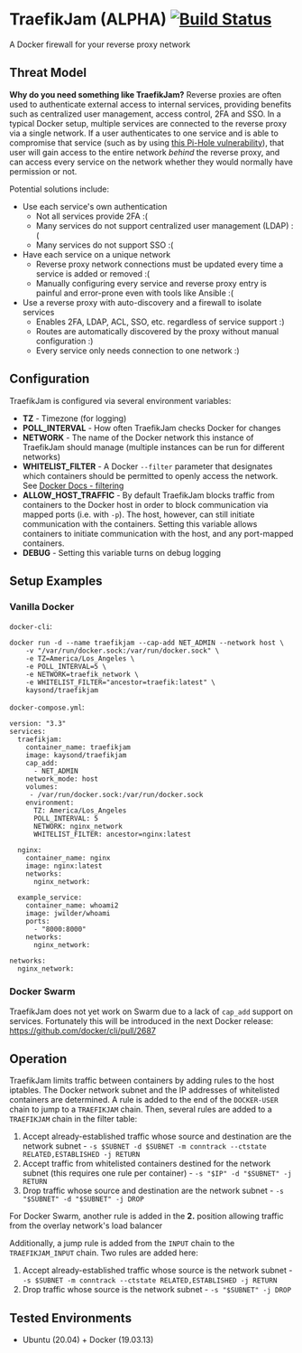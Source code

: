 # TraefikJam (ALPHA) [![Build Status](https://travis-ci.com/kaysond/traefikjam.svg?branch=master)](https://travis-ci.com/kaysond/traefikjam)
A Docker firewall for your reverse proxy network

## Threat Model
**Why do you need something like TraefikJam?** Reverse proxies are often used to authenticate external access to internal services, providing benefits such as centralized user management, access control, 2FA and SSO. In a typical Docker setup, multiple services are connected to the reverse proxy via a single network. If a user authenticates to one service and is able to compromise that service (such as by using [this Pi-Hole vulnerability](http://https://natedotred.wordpress.com/2020/03/28/cve-2020-8816-pi-hole-remote-code-execution/ "this Pi-Hole vulnerability")), that user will gain access to the entire network *behind* the reverse proxy, and can access every service on the network whether they would normally have permission or not.

Potential solutions include:
* Use each service's own authentication
  * Not all services provide 2FA :(
  * Many services do not support centralized user management (LDAP)  :(
  * Many services do not support SSO  :(
* Have each service on a unique network
  * Reverse proxy network connections must be updated every time a service is added or removed :(
  * Manually configuring every service and reverse proxy entry is painful and error-prone even with tools like Ansible :(
* Use a reverse proxy with auto-discovery and a firewall to isolate services
  * Enables 2FA, LDAP, ACL, SSO, etc. regardless of service support :)
  * Routes are automatically discovered by the proxy without manual configuration :)
  * Every service only needs connection to one network :)

## Configuration
TraefikJam is configured via several environment variables:
* **TZ** - Timezone (for logging)
* **POLL_INTERVAL** - How often TraefikJam checks Docker for changes
* **NETWORK** - The name of the Docker network this instance of TraefikJam should manage (multiple instances can be run for different networks)
* **WHITELIST_FILTER** - A Docker `--filter` parameter that designates which containers should be permitted to openly access the network. See [Docker Docs - filtering](https://docs.docker.com/engine/reference/commandline/ps/#filtering)
* **ALLOW_HOST_TRAFFIC** - By default TraefikJam blocks traffic from containers to the Docker host in order to block communication via mapped ports (i.e. with `-p`). The host, however, can still initiate communication with the containers. Setting this variable allows containers to initiate communication with the host, and any port-mapped containers.
* **DEBUG** - Setting this variable turns on debug logging

## Setup Examples

### Vanilla Docker
`docker-cli`:
```
docker run -d --name traefikjam --cap-add NET_ADMIN --network host \
	-v "/var/run/docker.sock:/var/run/docker.sock" \
	-e TZ=America/Los_Angeles \
	-e POLL_INTERVAL=5 \
	-e NETWORK=traefik_network \
	-e WHITELIST_FILTER="ancestor=traefik:latest" \
	kaysond/traefikjam
```

`docker-compose.yml`:
```
version: "3.3"
services:
  traefikjam:
    container_name: traefikjam
    image: kaysond/traefikjam
	cap_add:
      - NET_ADMIN
    network_mode: host
    volumes:
     - /var/run/docker.sock:/var/run/docker.sock
    environment:
      TZ: America/Los_Angeles
      POLL_INTERVAL: 5
      NETWORK: nginx_network
      WHITELIST_FILTER: ancestor=nginx:latest

  nginx:
    container_name: nginx
    image: nginx:latest
    networks:
      nginx_network:

  example_service:
    container_name: whoami2
    image: jwilder/whoami
    ports:
      - "8000:8000"
    networks:
      nginx_network:

networks:
  nginx_network:
```

### Docker Swarm
TraefikJam does not yet work on Swarm due to a lack of `cap_add` support on services. Fortunately this will be introduced in the next Docker release: https://github.com/docker/cli/pull/2687

## Operation
TraefikJam limits traffic between containers by adding rules to the host iptables. The Docker network subnet and the IP addresses of whitelisted containers are determined. A rule is added to the end of the `DOCKER-USER` chain to jump to a `TRAEFIKJAM` chain. Then, several rules are added to a `TRAEFIKJAM`  chain in the filter table:
1. Accept already-established traffic whose source and destination are the network subnet - `-s $SUBNET -d $SUBNET -m conntrack --ctstate RELATED,ESTABLISHED -j RETURN`
2. Accept traffic from whitelisted containers destined for the network subnet (this requires one rule per container) - `-s "$IP" -d "$SUBNET" -j RETURN`
3. Drop traffic whose source and destination are the network subnet - `-s "$SUBNET" -d "$SUBNET" -j DROP`

For Docker Swarm, another rule is added in the **2.** position allowing traffic from the overlay network's load balancer

Additionally, a jump rule is added from the `INPUT` chain to the `TRAEFIKJAM_INPUT` chain. Two rules are added here:
1. Accept already-established traffic whose source is the network subnet - `-s $SUBNET -m conntrack --ctstate RELATED,ESTABLISHED -j RETURN`
2. Drop traffic whose source is the network subnet - `-s "$SUBNET" -j DROP`


## Tested Environments
* Ubuntu (20.04) + Docker (19.03.13)